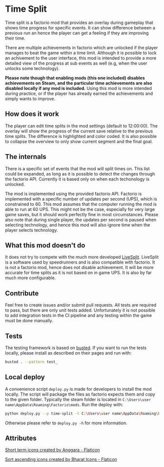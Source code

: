 # Time Split

Time split is a factorio mod that provides an overlay during gameplay that shows time progress for specific events. It can show difference between a previous run an hence the player can get a feeling if they are improving their time.

There are multiple achievements in factorio which are unlocked if the player manages to beat the game within a time limit. Although it is possible to lock an achivement to the user interface, this mod is intended to provide a more detailed view of the progress at sub events as well (e.g, when the user unlocks some technology).

**Please note though that enabling mods (this one included) disables achievements on Steam, and the particular time achievements are also disabled locally if any mod is included.** Using this mod is more intended during practice, or if the player has already earned the achievements and simply wants to improve.

## How does it work

The player can edit time splits in the mod settings (default to 12:00:00). The overlay will show the progress of the current save relative to the previous time splits. The difference is highlighted and color coded. It is also possible to collapse the overview to only show current segment and the final goal.


## The internals

There is a specific set of events that the mod will split times on. This list could be expanded, as long as it is possible to detect the changes through the factorio API. Currently it is based only on when each techonology is unlocked.

The mod is implemented using the provided factorio API. Factorio is implemented with a specific number of updates per second (UPS), which is constrained to 60. This mod assumes that the computer running the mod is able to run at 60 UPS. This might not be the case, especially for very large game saves, but it should work perfectly fine in most circumstances. Please also note that during single player, the updates per second is paused when selecting technology, and hence this mod will also ignore time when the player selects technology.

## What this mod doesn't do

It does not try to compete with the much more developed [LiveSplit](https://livesplit.org/). LiveSplit is a software used by speedrunners and is also compatible with factorio. It is not a factorio mod, hence does not disable achievement. It will be more accurate for time splits as it is not based on in game UPS. It is also by far much more configurable.

## Contribute

Feel free to create issues and/or submit pull requests. All tests are required to pass, but there are only unit tests added. Unfortunately it is not possible to add integration tests in the CI pipeline and any testing within the game must be done manually.

## Tests

The testing framework is based on [busted](https://olivinelabs.com/busted). If you want to run the tests locally, please install as described on their pages and run with:

```bash
busted . --pattern test_
```

## Local deploy

A convenience script `deploy.py` is made for developers to install the mod locally. The script will package the files as factorio expects them and copy to the given folder. Typically the steam folder is located in `C:\Users\user name\AppData\Roaming\Factorio\mods`. Run the deploy with:

```bash
python deploy.py --p time-split -t C:\Users\user name\AppData\Roaming\Factorio\mods
```

Otherwise please refer to `deploy.py -h` for more information.

## Attributes

<a href="https://www.flaticon.com/free-icons/short-term" title="short term icons">Short term icons created by Anggara - Flaticon</a>

<a href="https://www.flaticon.com/free-icons/sort-ascending" title="sort ascending icons">Sort ascending icons created by Bharat Icons - Flaticon</a>